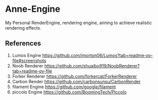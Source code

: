 # Anne-Engine
My Personal RenderEngine, rendering engine, aiming to achieve realistic rendering effects.

## References
1. Lumos Engine https://github.com/jmorton06/Lumos?tab=readme-ov-file#screenshots
2. Noob Renderer https://github.com/shuaibo919/NoobRenderer?tab=readme-ov-file
3. Forker Renderer https://github.com/forkercat/ForkerRenderer
4. Carbon Render https://github.com/carbonsunsu/CarbonRender
5. filament Engine https://github.com/google/filament
6. piccolo Engine https://github.com/BoomingTech/Piccolo

